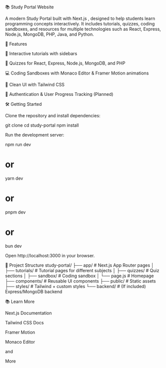 📚 Study Portal Website

A modern Study Portal built with Next.js
, designed to help students learn programming concepts interactively.
It includes tutorials, quizzes, coding sandboxes, and resources for multiple technologies such as React, Express, Node.js, MongoDB, PHP, Java, and Python.

🚀 Features

📖 Interactive tutorials with sidebars

📝 Quizzes for React, Express, Node.js, MongoDB, and PHP

💻 Coding Sandboxes with Monaco Editor & Framer Motion animations

🎨 Clean UI with Tailwind CSS

🔐 Authentication & User Progress Tracking (Planned)

🛠️ Getting Started

Clone the repository and install dependencies:

git clone <your-repo-url>
cd study-portal
npm install


Run the development server:

npm run dev
# or
yarn dev
# or
pnpm dev
# or
bun dev


Open http://localhost:3000
 in your browser.

📂 Project Structure
study-portal/
 ├── app/               # Next.js App Router pages
 │   ├── tutorials/     # Tutorial pages for different subjects
 │   ├── quizzes/       # Quiz sections
 │   ├── sandbox/       # Coding sandbox
 │   └── page.js        # Homepage
 ├── components/        # Reusable UI components
 ├── public/            # Static assets
 ├── styles/            # Tailwind + custom styles
 └── backend/           # (If included) Express/MongoDB backend

📚 Learn More

Next.js Documentation

Tailwind CSS Docs

Framer Motion

Monaco Editor 

 and 

 More 
